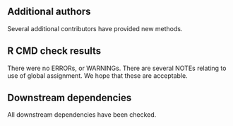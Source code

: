 ## Additional authors

Several additional contributors have provided new methods.

## R CMD check results
There were no ERRORs, or WARNINGs. There are several NOTEs relating to use of global assignment. We hope that these are acceptable.

## Downstream dependencies

All downstream dependencies have been checked.
